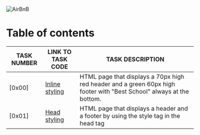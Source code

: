 
![AirBnB](./images/logo.png)
# Table of contents
TASK NUMBER | LINK TO TASK CODE | TASK DESCRIPTION
----- | ------ | ----------
[0x00] | [Inline styling](./AUTHORS) | HTML page that displays a 70px high red header and a green 60px high footer with "Best School" always at the bottom.
[0x01] | [Head styling](./) | HTML page that displays a header and a footer by using the style tag in the head tag
